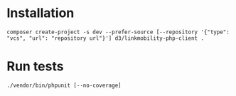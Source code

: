 # Installation

```
composer create-project -s dev --prefer-source [--repository '{"type": "vcs", "url": "repository url"}'] d3/linkmobility-php-client .
```

# Run tests

```
./vendor/bin/phpunit [--no-coverage]
```
